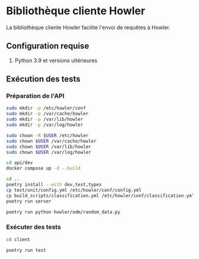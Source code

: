 # Bibliothèque cliente Howler

La bibliothèque cliente Howler facilite l'envoi de requêtes à Howler.

## Configuration requise

1. Python 3.9 et versions ultérieures

## Exécution des tests

### Préparation de l'API

```bash
sudo mkdir -p /etc/howler/conf
sudo mkdir -p /var/cache/howler
sudo mkdir -p /var/lib/howler
sudo mkdir -p /var/log/howler

sudo chown -R $USER /etc/howler
sudo chown $USER /var/cache/howler
sudo chown $USER /var/lib/howler
sudo chown $USER /var/log/howler

cd api/dev
docker compose up -d --build

cd ..
poetry install --with dev,test,types
cp test/unit/config.yml /etc/howler/conf/config.yml
cp build_scripts/classification.yml /etc/howler/conf/classification.yml
poetry run server

poetry run python howler/odm/random_data.py
```

### Exécuter des tests

```bash
cd client

poetry run test
```
